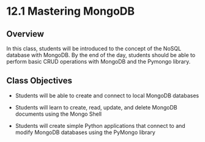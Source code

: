 # 12.1 Mastering MongoDB

## Overview

In this class, students will be introduced to the concept of the NoSQL database with MongoDB. By the end of the day, students should be able to perform basic CRUD operations with MongoDB and the Pymongo library.

## Class Objectives

* Students will be able to create and connect to local MongoDB databases

* Students will learn to create, read, update, and delete MongoDB documents using the Mongo Shell

* Students will create simple Python applications that connect to and modify MongoDB databases using the PyMongo library